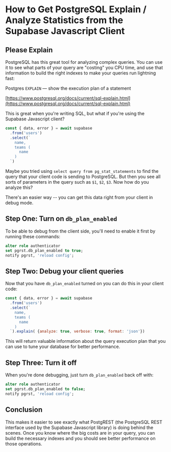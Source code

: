 # How to Get PostgreSQL Explain / Analyze Statistics from the Supabase Javascript Client

## Please Explain
PostgreSQL has this great tool for analyzing complex queries.  You can use it to see what parts of your query are "costing" you CPU time, and use that information to build the right indexes to make your queries run lightning fast:

Postgres `EXPLAIN` — show the execution plan of a statement

[https://www.postgresql.org/docs/current/sql-explain.html](https://www.postgresql.org/docs/current/sql-explain.html)

This is great when you're writing SQL, but what if you're using the Supabase Javascript client?

```js
const { data, error } = await supabase
  .from('users')
  .select(`
    name,
    teams (
      name
    )
  `)
```

Maybe you tried using `select query from pg_stat_statements` to find the query that your client code is sending to PostgreSQL.  But then you see all sorts of parameters in the query such as `$1`, `$2`, `$3`.  Now how do you analyze this?

There's an easier way -- you can get this data right from your client in debug mode.

## Step One: Turn on `db_plan_enabled`
To be able to debug from the client side, you'll need to enable it first by running these commands:

```sql
alter role authenticator 
set pgrst.db_plan_enabled to true;
notify pgrst, 'reload config';
```

## Step Two: Debug your client queries
Now that you have `db_plan_enabled` turned on you can do this in your client code:

```js
const { data, error } = await supabase
  .from('users')
  .select(`
    name,
    teams (
      name
    )
  `).explain( {analyze: true, verbose: true, format: 'json'})
```

This will return valuable information about the query execution plan that you can use to tune your database for better performance.

## Step Three: Turn it off
When you're done debugging, just turn `db_plan_enabled` back off with:

```sql
alter role authenticator 
set pgrst.db_plan_enabled to false;
notify pgrst, 'reload config';
```

## Conclusion
This makes it easier to see exactly what PostgREST (the PostgreSQL REST interface used by the Supabase Javascript library) is doing behind the scenes.  Once you know where the big costs are in your query, you can build the necessary indexes and you should see better performance on those operations.
